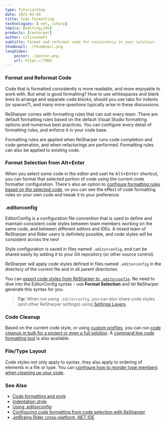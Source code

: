 ```yaml
---
type: TutorialStep
date: 2021-03-04
title: Code Formatting
technologies: [.net, csharp]
topics: [editing,ide]
products: [resharper]
author: citizenmatt
subtitle: Format and reformat code for consistency in your solution.
thumbnail: ./thumbnail.png
longVideo: 
    poster: ./poster.png
    url: https://TODO
---
```


### Format and Reformat Code

Code that is formatted consistently is more readable, and more enjoyable to work with. But what is good formatting?
How to use whitespaces and blank lines to arrange and separate code blocks, should you use tabs for indents (or spaces?), and many more questions typically arise in these discussions.

ReSharper comes with formatting rules that can suit every  team. There are default formatting rules based on the default Visual Studio formatting options and numerous best practices. You can configure every detail of formatting rules, and enforce it in your code base.

Formatting rules are applied when ReSharper runs code completion and code generation, and when refactorings are performed. Formatting rules can also be applied to existing code.

### Format Selection from Alt+Enter

When you select some code in the editor and uset he <kbd>Alt+Enter</kbd> shortcut, you can format that selected portion of code using the current code formatter configuration.
There's also an option to [configure formatting rules based on the selected code](https://blog.jetbrains.com/dotnet/2017/11/29/configuring-code-formatting-code-selection-resharper/), so you can see the effect of code formatting rules on your own code and tweak it to your preference.

### .editorconfig

EditorConfig is a configuration file convention that is used to define and maintain consistent code styles between team members working on the same code, and between different editors and IDEs.
A mixed team of ReSharper and Rider users is definitely possible, and code styles will be consistent across the two!

Style configuration is saved in files named `.editorconfig`, and can be shared easily by adding it to your Git repository (or other source control).

ReSharper will apply code styles defined in files named `.editorconfig` in the directory of the current file and in all parent directories.

You can [export code styles from ReSharper to `.editorconfig`](https://www.jetbrains.com/help/resharper/Using_EditorConfig.html#export-code-style-settings). No need to dive into the EditorConfig syntax - use **Format Selection** and let ReSharper generate this syntax for you.

> **Tip:** When not using `.editorconfig`, you can also share code styles (and other ReSharper settings) using [Settings Layers](https://www.jetbrains.com/help/resharper/Sharing_Configuration_Options.html).

### Code Cleanup

Based on the current code style, or using [custom profiles](https://www.jetbrains.com/help/resharper/Code_Cleanup__Index.html#profiles), you can run [code cleanup in bulk for a project or even a full solution](https://www.jetbrains.com/help/resharper/Code_Cleanup__Index.html). A [command line code formatting tool](https://www.jetbrains.com/help/resharper/CleanupCode.html) is also available.

### File/Type Layout

Code styles not only apply to syntax, they also apply to ordering of elements in a file or type. You can [configure how to reorder type members when cleaning up your code](https://www.jetbrains.com/help/resharper/Reference__Options__Languages__CSharp__Type_Members_Layout.html).

### See Also

- [Code formatting and style](https://www.jetbrains.com/help/resharper/Code_Formatting_Style.html)
- [Indentation style](https://www.jetbrains.com/help/resharper/Indentation_Style.html)
- [Using .editorconfig](https://www.jetbrains.com/help/resharper/Using_EditorConfig.html)
- [Configuring code formatting from code selection with ReSharper](https://blog.jetbrains.com/dotnet/2017/11/29/configuring-code-formatting-code-selection-resharper/)
- [JetBrains Rider cross-platform .NET IDE](https://www.jetbrains.com/rider/)
